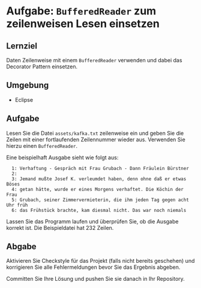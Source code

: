# Aufgabe: `BufferedReader` zum zeilenweisen Lesen einsetzen

## Lernziel

Daten Zeilenweise mit einem `BufferedReader` verwenden und dabei das Decorator Pattern einsetzen.


## Umgebung

  * Eclipse


## Aufgabe

Lesen Sie die Datei `assets/kafka.txt` zeilenweise ein und geben Sie die Zeilen mit einer fortlaufenden Zeilennummer wieder aus. Verwenden Sie hierzu einen `BufferedReader`.

Eine beispielhaft Ausgabe sieht wie folgt aus:

      1: Verhaftung - Gespräch mit Frau Grubach - Dann Fräulein Bürstner
      2:
      3: Jemand mußte Josef K. verleumdet haben, denn ohne daß er etwas Böses
      4: getan hätte, wurde er eines Morgens verhaftet. Die Köchin der Frau
      5: Grubach, seiner Zimmervermieterin, die ihm jeden Tag gegen acht Uhr früh
      6: das Frühstück brachte, kam diesmal nicht. Das war noch niemals

Lassen Sie das Programm laufen und überprüfen Sie, ob die Ausgabe korrekt ist. Die Beispieldatei hat 232 Zeilen.


## Abgabe

Aktivieren Sie Checkstyle für das Projekt (falls nicht bereits geschehen) und korrigieren Sie alle Fehlermeldungen bevor Sie das Ergebnis abgeben.

Committen Sie Ihre Lösung und pushen Sie sie danach in Ihr Repository.
